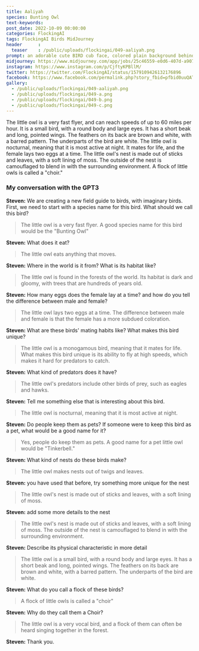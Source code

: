 ```yaml
---
title: Aaliyah
species: Bunting Owl
text-keywords: 
post_date: 2022-10-09 00:00:00
categories: FlockingAI
tags: FlockingAI Birds MidJourney 
header      :
  teaser    : /public/uploads/flockingai/049-aaliyah.png
prompt: an adorable cute BIRD cub face, colored plain background behind the BIRD cub, portrait, sweet, childlike, studio lighting,
midjourney: https://www.midjourney.com/app/jobs/25c46559-e0d6-407d-a907-5f2e4fb78447
instagram: https://www.instagram.com/p/CjftyKPBllM/
twitter: https://twitter.com/FlockingAI/status/1579109426132176896
facebook: https://www.facebook.com/permalink.php?story_fbid=pfbid0uuQATz2DSqi6EpJ2ksgcMPPyPSs8nYyh9PMmdWNUXTnHMJ8inraMSsFrCs3no2bWl&id=100084908943138
gallery: 
  - /public/uploads/flockingai/049-aaliyah.png
  - /public/uploads/flockingai/049-a.png
  - /public/uploads/flockingai/049-b.png
  - /public/uploads/flockingai/049-c.png
---
```


The little owl is a very fast flyer, and can reach speeds of up to 60 miles per hour. It is a small bird, with a round body and large eyes. It has a short beak and long, pointed wings. The feathers on its back are brown and white, with a barred pattern. The underparts of the bird are white. The little owl is nocturnal, meaning that it is most active at night. It mates for life, and the female lays two eggs at a time. The little owl's nest is made out of sticks and leaves, with a soft lining of moss. The outside of the nest is camouflaged to blend in with the surrounding environment. A flock of little owls is called a "choir."

### My conversation with the GPT3

**Steven:** We are creating a new field guide to birds, with imaginary birds. First, we need to start with a species name for this bird. What should we call this bird?

> The little owl is a very fast flyer. A good species name for this bird would be the "Bunting Owl"

**Steven:** What does it eat?

> The little owl eats anything that moves.

**Steven:** Where in the world is it from? What is its habitat like?

> The little owl is found in the forests of the world. Its habitat is dark and gloomy, with trees that are hundreds of years old.

**Steven:** How many eggs does the female lay at a time? and how do you tell the difference between male and female?

> The little owl lays two eggs at a time. The difference between male and female is that the female has a more subdued coloration.

**Steven:** What are these birds' mating habits like? What makes this bird unique?

> The little owl is a monogamous bird, meaning that it mates for life. What makes this bird unique is its ability to fly at high speeds, which makes it hard for predators to catch.

**Steven:** What kind of predators does it have?

> The little owl's predators include other birds of prey, such as eagles and hawks.

**Steven:** Tell me something else that is interesting about this bird.

> The little owl is nocturnal, meaning that it is most active at night.

**Steven:** Do people keep them as pets? If someone were to keep this bird as a pet, what would be a good name for it?

> Yes, people do keep them as pets. A good name for a pet little owl would be "Tinkerbell."

**Steven:** What kind of nests do these birds make?

> The little owl makes nests out of twigs and leaves.

**Steven:**  you have used that before, try something more unique for the nest

> The little owl's nest is made out of sticks and leaves, with a soft lining of moss.

**Steven:** add some more details to the nest

> The little owl's nest is made out of sticks and leaves, with a soft lining of moss. The outside of the nest is camouflaged to blend in with the surrounding environment.

**Steven:** Describe its physical characteristic in more detail

> The little owl is a small bird, with a round body and large eyes. It has a short beak and long, pointed wings. The feathers on its back are brown and white, with a barred pattern. The underparts of the bird are white.

**Steven:** What do you call a flock of these birds?

> A flock of little owls is called a "choir"

**Steven:** Why do they call them a Choir?

> The little owl is a very vocal bird, and a flock of them can often be heard singing together in the forest.

**Steven:** Thank you.
